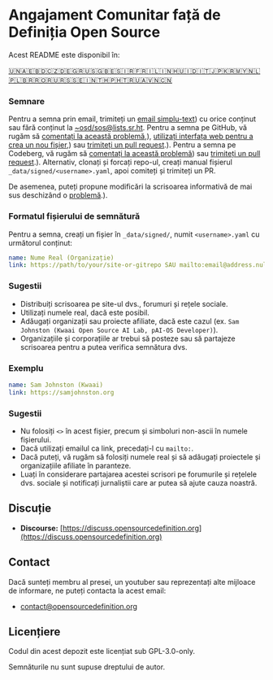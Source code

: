 # Angajament Comunitar față de Definiția Open Source

Acest README este disponibil în:
<!-- TRANSLATIONS_START -->
[🇺🇳](README.md)[🇦🇪](README-ar-AE.md)[🇧🇩](README-bn-BD.md)[🇨🇿](README-cs-CZ.md)[🇩🇪](README-de-DE.md)[🇬🇷](README-el-GR.md)[🇺🇸](README-en-US.md)[🇬🇧](README-en-GB.md)[🇪🇸](README-es-ES.md)[🇮🇷](README-fa-IR.md)[🇫🇷](README-fr-FR.md)[🇮🇱](README-he-IL.md)[🇮🇳](README-hi-IN.md)[🇭🇺](README-hu-HU.md)[🇮🇩](README-id-ID.md)[🇮🇹](README-it-IT.md)[🇯🇵](README-ja-JP.md)[🇰🇷](README-ko-KR.md)[🇲🇾](README-ms-MY.md)[🇳🇱](README-nl-NL.md)[🇵🇱](README-pl-PL.md)[🇧🇷](README-pt-BR.md)[🇷🇴](README-ro-RO.md)[🇷🇺](README-ru-RU.md)[🇷🇸](README-sr-RS.md)[🇸🇪](README-sv-SE.md)[🇮🇳](README-ta-IN.md)[🇹🇭](README-th-TH.md)[🇵🇭](README-tl-PH.md)[🇹🇷](README-tr-TR.md)[🇺🇦](README-uk-UA.md)[🇻🇳](README-vi-VN.md)[🇨🇳](README-zh-CN.md)
<!-- TRANSLATIONS_END -->

### Semnare

Pentru a semna prin email, trimiteți un [email simplu-text](https://useplaintext.email/)) cu orice conținut sau fără conținut la [~osd/sos@lists.sr.ht](mailto:~osd/sos@lists.sr.ht).
Pentru a semna pe GitHub, vă rugăm să [comentați la această problemă](https://github.com/OpenSourceDefinition/sos/issues/1),), [utilizați interfața web pentru a crea un nou fișier](https://github.com/OpenSourceDefinition/sos/new/main/_data/signed),) sau [trimiteți un pull request](https://github.com/OpenSourceDefinition/sos/pulls).).
Pentru a semna pe Codeberg, vă rugăm să [comentați la această problemă](https://codeberg.org/osd/sos/issues/1)) sau [trimiteți un pull request](https://codeberg.org/osd/sos/pulls).).
Alternativ, clonați și forcați repo-ul, creați manual fișierul `_data/signed/<username>.yaml`, apoi comiteți și trimiteți un PR.

De asemenea, puteți propune modificări la scrisoarea informativă de mai sus deschizând o [problemă](https://codeberg.org/osd/sos/issues).).

### Formatul fișierului de semnătură

Pentru a semna, creați un fișier în `_data/signed/`, numit `<username>.yaml` cu următorul conținut:

```yaml
name: Nume Real (Organizație)
link: https://path/to/your/site-or-gitrepo SAU mailto:email@address.nul
```

### Sugestii
- Distribuiți scrisoarea pe site-ul dvs., forumuri și rețele sociale.
- Utilizați numele real, dacă este posibil.
- Adăugați organizații sau proiecte afiliate, dacă este cazul (ex. `Sam Johnston (Kwaai Open Source AI Lab, pAI-OS Developer)`).
- Organizațiile și corporațiile ar trebui să posteze sau să partajeze scrisoarea pentru a putea verifica semnătura dvs.

### Exemplu

```yaml
name: Sam Johnston (Kwaai)
link: https://samjohnston.org
```

### Sugestii

- Nu folosiți `<>` în acest fișier, precum și simboluri non-ascii în numele fișierului.
- Dacă utilizați emailul ca link, precedați-l cu `mailto:`.
- Dacă puteți, vă rugăm să folosiți numele real și să adăugați proiectele și organizațiile afiliate în paranteze.
- Luați în considerare partajarea acestei scrisori pe forumurile și rețelele dvs. sociale și notificați jurnaliștii care ar putea să ajute cauza noastră.

## Discuție

- **Discourse:** [https://discuss.opensourcedefinition.org](https://discuss.opensourcedefinition.org)

## Contact
Dacă sunteți membru al presei, un youtuber sau reprezentați alte mijloace de informare, ne puteți contacta la acest email:
- [contact@opensourcedefinition.org](mailto:contact@opensourcedefinition.org)

## Licențiere
Codul din acest depozit este licențiat sub GPL-3.0-only.

Semnăturile nu sunt supuse dreptului de autor.